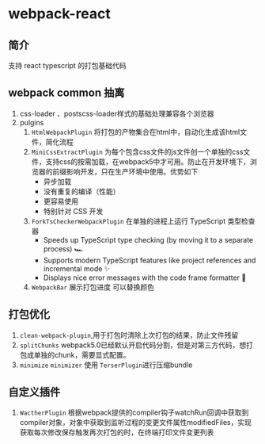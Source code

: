 # webpack-react

## 简介

支持 react typescript 的打包基础代码

## webpack common 抽离

1. css-loader 、postscss-loader样式的基础处理兼容各个浏览器
2. pulgins 
   1. ``HtmlWebpackPlugin`` 将打包的产物集合在html中，自动化生成该html文件，简化流程
   2. ``MiniCssExtractPlugin`` 为每个包含css文件的js文件创一个单独的css文件，支持css的按需加载，在webpack5中才可用。防止在开发环境下，浏览器的前缀影响开发，只在生产环境中使用。优势如下
      -  异步加载
      -  没有重复的编译（性能）
      -  更容易使用
      -  特别针对 CSS 开发
   3. ``ForkTsCheckerWebpackPlugin`` 在单独的进程上运行 TypeScript 类型检查器
      - Speeds up TypeScript type checking (by moving it to a separate process) 🏎
      - Supports modern TypeScript features like project  references and incremental mode ✨
      - Displays nice error messages with the code frame formatter 🌈    
   4. ``WebpackBar`` 展示打包进度 可以替换颜色

## 打包优化
1. ``clean-webpack-plugin``,用于打包时清除上次打包的结果，防止文件残留
2. ``splitChunks`` webpack5.0已经默认开启代码分割，但是对第三方代码，想打包成单独的chunk，需要显式配置。
3. ``minimize`` ``minimizer`` 使用 ``TerserPlugin``进行压缩bundle

## 自定义插件
1. ``WactherPlugin`` 根据webpack提供的compiler钩子watchRun回调中获取到compiler对象，对象中获取到监听过程的变更文件属性modifiedFiles，实现获取每次修改保存触发再次打包的时，在终端打印文件变更列表